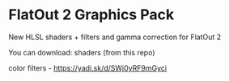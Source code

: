 # FlatOut 2 Graphics Pack
New HLSL shaders + filters and gamma correction for FlatOut 2


You can download:
shaders (from this repo)    

color filters - https://yadi.sk/d/SWj0yRF9mGyci
